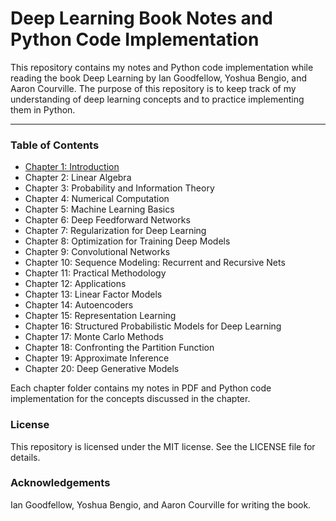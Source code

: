# Deep Learning Book Notes and Python Code Implementation

This repository contains my notes and Python code implementation while reading the book Deep Learning by Ian Goodfellow, Yoshua Bengio, and Aaron Courville. The purpose of this repository is to keep track of my understanding of deep learning concepts and to practice implementing them in Python.
***

### Table of Contents

* [Chapter 1: Introduction](chapter-01)
* Chapter 2: Linear Algebra
* Chapter 3: Probability and Information Theory
* Chapter 4: Numerical Computation
* Chapter 5: Machine Learning Basics
* Chapter 6: Deep Feedforward Networks
* Chapter 7: Regularization for Deep Learning
* Chapter 8: Optimization for Training Deep Models
* Chapter 9: Convolutional Networks
* Chapter 10: Sequence Modeling: Recurrent and Recursive Nets
* Chapter 11: Practical Methodology
* Chapter 12: Applications
* Chapter 13: Linear Factor Models
* Chapter 14: Autoencoders
* Chapter 15: Representation Learning
* Chapter 16: Structured Probabilistic Models for Deep Learning
* Chapter 17: Monte Carlo Methods
* Chapter 18: Confronting the Partition Function
* Chapter 19: Approximate Inference
* Chapter 20: Deep Generative Models

Each chapter folder contains my notes in PDF and Python code implementation for the concepts discussed in the chapter.

### License

This repository is licensed under the MIT license. See the LICENSE file for details.

### Acknowledgements

Ian Goodfellow, Yoshua Bengio, and Aaron Courville for writing the book.
